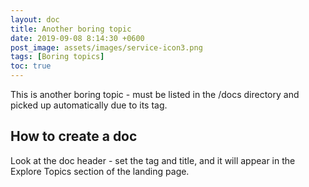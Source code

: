 ```yaml
---
layout: doc
title: Another boring topic
date: 2019-09-08 8:14:30 +0600
post_image: assets/images/service-icon3.png
tags: [Boring topics]
toc: true
---
```


This is another boring topic - must be listed in the /docs directory and picked up automatically due to its tag.

## How to create a doc

Look at the doc header - set the tag and title, and it will appear in the Explore Topics section of the landing page.
